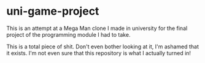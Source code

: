 # uni-game-project
This is an attempt at a Mega Man clone I made in university for the final project of the programming module I had to take.

This is a total piece of shit. Don't even bother looking at it, I'm ashamed that it exists. I'm not even sure that this repository is what I actually turned in!

